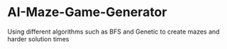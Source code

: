# AI-Maze-Game-Generator
Using different algorithms such as BFS and Genetic to create mazes and harder solution times
